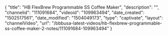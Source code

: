 {
    "title": "HB FlexBrew Programmable SS Coffee Maker",
    "description": "",
    "channelid": "111091684",
    "videoid": "109963494",
    "date_created": "1502517561",
    "date_modified": "1504049173",
    "type": "captivate",
    "layout": "channelVideo",
    "url": "\/bbbusa-latest-videos\/hb-flexbrew-programmable-ss-coffee-maker-2-notes\/111091684-109963494"
}